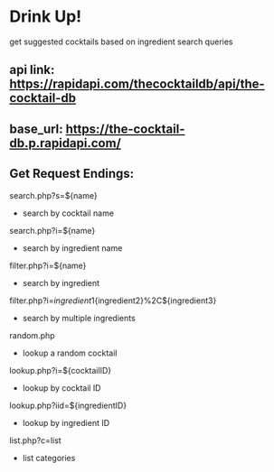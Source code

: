 # Drink Up!

get suggested cocktails based on ingredient search queries


## api link: https://rapidapi.com/thecocktaildb/api/the-cocktail-db
## base_url: https://the-cocktail-db.p.rapidapi.com/

## Get Request Endings:

search.php?s=${name}
- search by cocktail name

search.php?i=${name}
- search by ingredient name

filter.php?i=${name}
- search by ingredient

filter.php?i=${ingredient1}%2C${ingredient2}%2C${ingredient3}
- search by multiple ingredients

random.php
- lookup a random cocktail

lookup.php?i=${cocktailID}
- lookup by cocktail ID

lookup.php?iid=${ingredientID}
- lookup by ingredient ID

list.php?c=list
- list categories
